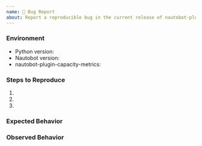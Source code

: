 ```yaml
---
name: 🐛 Bug Report
about: Report a reproducible bug in the current release of nautobot-plugin-capacity-metrics
---
```


### Environment
* Python version:  <!-- Example: 3.7.7 -->
* Nautobot version:  <!-- Example: 2.8.4 -->
* nautobot-plugin-capacity-metrics:  <!-- Example: 1.0.0 -->

<!--
    Describe in detail the exact steps that someone else can take to reproduce
    this bug using the current release.
-->
### Steps to Reproduce
1.
2.
3.

<!-- What did you expect to happen? -->
### Expected Behavior


<!-- What happened instead? -->
### Observed Behavior